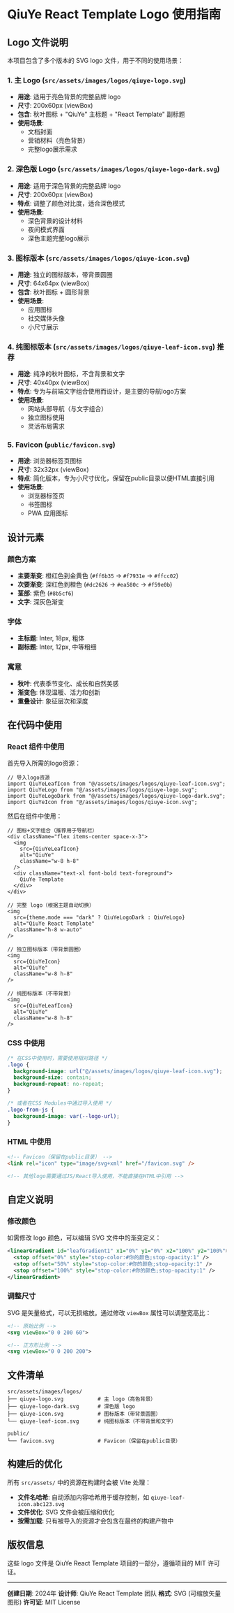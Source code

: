 # QiuYe React Template Logo 使用指南

## Logo 文件说明

本项目包含了多个版本的 SVG logo 文件，用于不同的使用场景：

### 1. 主 Logo (`src/assets/images/logos/qiuye-logo.svg`)

- **用途**: 适用于亮色背景的完整品牌 logo
- **尺寸**: 200x60px (viewBox)
- **包含**: 秋叶图标 + "QiuYe" 主标题 + "React Template" 副标题
- **使用场景**:
  - 文档封面
  - 营销材料（亮色背景）
  - 完整logo展示需求

### 2. 深色版 Logo (`src/assets/images/logos/qiuye-logo-dark.svg`)

- **用途**: 适用于深色背景的完整品牌 logo
- **尺寸**: 200x60px (viewBox)
- **特点**: 调整了颜色对比度，适合深色模式
- **使用场景**:
  - 深色背景的设计材料
  - 夜间模式界面
  - 深色主题完整logo展示

### 3. 图标版本 (`src/assets/images/logos/qiuye-icon.svg`)

- **用途**: 独立的图标版本，带背景圆圈
- **尺寸**: 64x64px (viewBox)
- **包含**: 秋叶图标 + 圆形背景
- **使用场景**:
  - 应用图标
  - 社交媒体头像
  - 小尺寸展示

### 4. 纯图标版本 (`src/assets/images/logos/qiuye-leaf-icon.svg`) **推荐**

- **用途**: 纯净的秋叶图标，不含背景和文字
- **尺寸**: 40x40px (viewBox)
- **特点**: 专为与前端文字组合使用而设计，是主要的导航logo方案
- **使用场景**:
  - 网站头部导航（与文字组合）
  - 独立图标使用
  - 灵活布局需求

### 5. Favicon (`public/favicon.svg`)

- **用途**: 浏览器标签页图标
- **尺寸**: 32x32px (viewBox)
- **特点**: 简化版本，专为小尺寸优化，保留在public目录以便HTML直接引用
- **使用场景**:
  - 浏览器标签页
  - 书签图标
  - PWA 应用图标

## 设计元素

### 颜色方案

- **主要渐变**: 橙红色到金黄色 (`#ff6b35` → `#f7931e` → `#ffcc02`)
- **次要渐变**: 深红色到橙色 (`#dc2626` → `#ea580c` → `#f59e0b`)
- **茎部**: 紫色 (`#8b5cf6`)
- **文字**: 深灰色渐变

### 字体

- **主标题**: Inter, 18px, 粗体
- **副标题**: Inter, 12px, 中等粗细

### 寓意

- **秋叶**: 代表季节变化、成长和自然美感
- **渐变色**: 体现温暖、活力和创新
- **重叠设计**: 象征层次和深度

## 在代码中使用

### React 组件中使用

首先导入所需的logo资源：

```tsx
// 导入logo资源
import QiuYeLeafIcon from "@/assets/images/logos/qiuye-leaf-icon.svg";
import QiuYeLogo from "@/assets/images/logos/qiuye-logo.svg";
import QiuYeLogoDark from "@/assets/images/logos/qiuye-logo-dark.svg";
import QiuYeIcon from "@/assets/images/logos/qiuye-icon.svg";
```

然后在组件中使用：

```tsx
// 图标+文字组合（推荐用于导航栏）
<div className="flex items-center space-x-3">
  <img
    src={QiuYeLeafIcon}
    alt="QiuYe"
    className="w-8 h-8"
  />
  <div className="text-xl font-bold text-foreground">
    QiuYe Template
  </div>
</div>

// 完整 logo（根据主题自动切换）
<img
  src={theme.mode === "dark" ? QiuYeLogoDark : QiuYeLogo}
  alt="QiuYe React Template"
  className="h-8 w-auto"
/>

// 独立图标版本（带背景圆圈）
<img
  src={QiuYeIcon}
  alt="QiuYe"
  className="w-8 h-8"
/>

// 纯图标版本（不带背景）
<img
  src={QiuYeLeafIcon}
  alt="QiuYe"
  className="w-8 h-8"
/>
```

### CSS 中使用

```css
/* 在CSS中使用时，需要使用相对路径 */
.logo {
  background-image: url("@/assets/images/logos/qiuye-leaf-icon.svg");
  background-size: contain;
  background-repeat: no-repeat;
}

/* 或者在CSS Modules中通过导入使用 */
.logo-from-js {
  background-image: var(--logo-url);
}
```

### HTML 中使用

```html
<!-- Favicon（保留在public目录） -->
<link rel="icon" type="image/svg+xml" href="/favicon.svg" />

<!-- 其他logo需要通过JS/React导入使用，不能直接在HTML中引用 -->
```

## 自定义说明

### 修改颜色

如需修改 logo 颜色，可以编辑 SVG 文件中的渐变定义：

```svg
<linearGradient id="leafGradient1" x1="0%" y1="0%" x2="100%" y2="100%">
  <stop offset="0%" style="stop-color:#你的颜色;stop-opacity:1" />
  <stop offset="50%" style="stop-color:#你的颜色;stop-opacity:1" />
  <stop offset="100%" style="stop-color:#你的颜色;stop-opacity:1" />
</linearGradient>
```

### 调整尺寸

SVG 是矢量格式，可以无损缩放。通过修改 `viewBox` 属性可以调整宽高比：

```svg
<!-- 原始比例 -->
<svg viewBox="0 0 200 60">

<!-- 正方形比例 -->
<svg viewBox="0 0 200 200">
```

## 文件清单

```
src/assets/images/logos/
├── qiuye-logo.svg           # 主 logo（亮色背景）
├── qiuye-logo-dark.svg      # 深色版 logo
├── qiuye-icon.svg           # 图标版本（带背景圆圈）
└── qiuye-leaf-icon.svg      # 纯图标版本（不带背景和文字）

public/
└── favicon.svg              # Favicon（保留在public目录）
```

## 构建后的优化

所有 `src/assets/` 中的资源在构建时会被 Vite 处理：

- **文件名哈希**: 自动添加内容哈希用于缓存控制，如 `qiuye-leaf-icon.abc123.svg`
- **文件优化**: SVG 文件会被压缩和优化
- **按需加载**: 只有被导入的资源才会包含在最终的构建产物中

## 版权信息

这些 logo 文件是 QiuYe React Template 项目的一部分，遵循项目的 MIT 许可证。

---

**创建日期**: 2024年
**设计师**: QiuYe React Template 团队
**格式**: SVG (可缩放矢量图形)
**许可证**: MIT License

